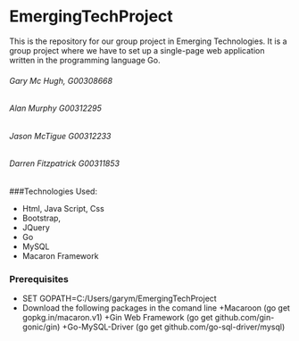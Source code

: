 # EmergingTechProject
This is the repository for our group project in Emerging Technologies. It is a group project where we have to set up a single-page web application written in the programming language Go.

###### Gary Mc Hugh, G00308668
###### Alan Murphy G00312295
###### Jason McTigue G00312233
###### Darren Fitzpatrick G00311853 

###Technologies Used:
+ Html, Java Script, Css
+ Bootstrap,
+ JQuery
+ Go
+ MySQL
+ Macaron Framework

### Prerequisites
+ SET GOPATH=C:/Users/garym/EmergingTechProject
+ Download the following packages in the comand line
 +Macaroon (go get gopkg.in/macaron.v1)
 +Gin Web Framework (go get github.com/gin-gonic/gin)
 +Go-MySQL-Driver (go get github.com/go-sql-driver/mysql)
 


